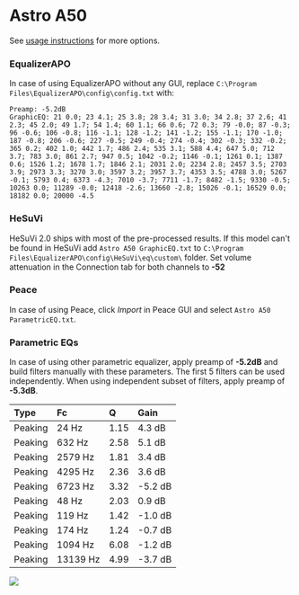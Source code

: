 # Astro A50
See [usage instructions](https://github.com/jaakkopasanen/AutoEq#usage) for more options.

### EqualizerAPO
In case of using EqualizerAPO without any GUI, replace `C:\Program Files\EqualizerAPO\config\config.txt`
with:
```
Preamp: -5.2dB
GraphicEQ: 21 0.0; 23 4.1; 25 3.8; 28 3.4; 31 3.0; 34 2.8; 37 2.6; 41 2.3; 45 2.0; 49 1.7; 54 1.4; 60 1.1; 66 0.6; 72 0.3; 79 -0.0; 87 -0.3; 96 -0.6; 106 -0.8; 116 -1.1; 128 -1.2; 141 -1.2; 155 -1.1; 170 -1.0; 187 -0.8; 206 -0.6; 227 -0.5; 249 -0.4; 274 -0.4; 302 -0.3; 332 -0.2; 365 0.2; 402 1.0; 442 1.7; 486 2.4; 535 3.1; 588 4.4; 647 5.0; 712 3.7; 783 3.0; 861 2.7; 947 0.5; 1042 -0.2; 1146 -0.1; 1261 0.1; 1387 0.6; 1526 1.2; 1678 1.7; 1846 2.1; 2031 2.0; 2234 2.8; 2457 3.5; 2703 3.9; 2973 3.3; 3270 3.0; 3597 3.2; 3957 3.7; 4353 3.5; 4788 3.0; 5267 -0.1; 5793 0.4; 6373 -4.3; 7010 -3.7; 7711 -1.7; 8482 -1.5; 9330 -0.5; 10263 0.0; 11289 -0.0; 12418 -2.6; 13660 -2.8; 15026 -0.1; 16529 0.0; 18182 0.0; 20000 -4.5
```

### HeSuVi
HeSuVi 2.0 ships with most of the pre-processed results. If this model can't be found in HeSuVi add
`Astro A50 GraphicEQ.txt` to `C:\Program Files\EqualizerAPO\config\HeSuVi\eq\custom\` folder.
Set volume attenuation in the Connection tab for both channels to **-52**

### Peace
In case of using Peace, click *Import* in Peace GUI and select `Astro A50 ParametricEQ.txt`.

### Parametric EQs
In case of using other parametric equalizer, apply preamp of **-5.2dB** and build filters manually
with these parameters. The first 5 filters can be used independently.
When using independent subset of filters, apply preamp of **-5.3dB**.

| Type    | Fc       |    Q | Gain    |
|:--------|:---------|:-----|:--------|
| Peaking | 24 Hz    | 1.15 | 4.3 dB  |
| Peaking | 632 Hz   | 2.58 | 5.1 dB  |
| Peaking | 2579 Hz  | 1.81 | 3.4 dB  |
| Peaking | 4295 Hz  | 2.36 | 3.6 dB  |
| Peaking | 6723 Hz  | 3.32 | -5.2 dB |
| Peaking | 48 Hz    | 2.03 | 0.9 dB  |
| Peaking | 119 Hz   | 1.42 | -1.0 dB |
| Peaking | 174 Hz   | 1.24 | -0.7 dB |
| Peaking | 1094 Hz  | 6.08 | -1.2 dB |
| Peaking | 13139 Hz | 4.99 | -3.7 dB |

![](https://raw.githubusercontent.com/jaakkopasanen/AutoEq/master/results/rtings/avg/Astro%20A50/Astro%20A50.png)